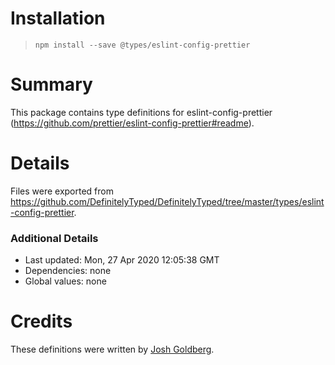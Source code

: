 # Installation
> `npm install --save @types/eslint-config-prettier`

# Summary
This package contains type definitions for eslint-config-prettier (https://github.com/prettier/eslint-config-prettier#readme).

# Details
Files were exported from https://github.com/DefinitelyTyped/DefinitelyTyped/tree/master/types/eslint-config-prettier.

### Additional Details
 * Last updated: Mon, 27 Apr 2020 12:05:38 GMT
 * Dependencies: none
 * Global values: none

# Credits
These definitions were written by [Josh Goldberg](https://github.com/JoshuaKGoldberg).
